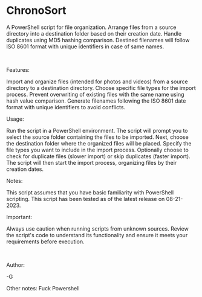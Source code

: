 # ChronoSort
A PowerShell script for file organization. Arrange files from a source directory into a destination folder based on their creation date. Handle duplicates using MD5 hashing comparison. Destined filenames will follow ISO 8601 format with unique identifiers in case of same names.

&nbsp;&nbsp;&nbsp;&nbsp;


Features:

Import and organize files (intended for photos and videos) from a source directory to a destination directory.
Choose specific file types for the import process.
Prevent overwriting of existing files with the same name using hash value comparison.
Generate filenames following the ISO 8601 date format with unique identifiers to avoid conflicts.

Usage:

Run the script in a PowerShell environment.
The script will prompt you to select the source folder containing the files to be imported.
Next, choose the destination folder where the organized files will be placed.
Specify the file types you want to include in the import process.
Optionally choose to check for duplicate files (slower import) or skip duplicates (faster import).
The script will then start the import process, organizing files by their creation dates.

Notes:

This script assumes that you have basic familiarity with PowerShell scripting.
This script has been tested as of the latest release on 08-21-2023.

Important:

Always use caution when running scripts from unknown sources. Review the script's code to understand its functionality and ensure it meets your requirements before execution.

&nbsp;&nbsp;&nbsp;

Author:

-G

Other notes:
Fuck Powershell
